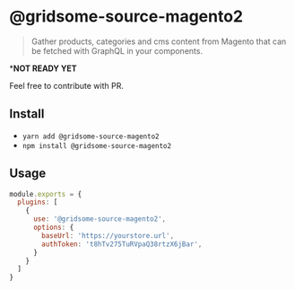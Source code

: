 # @gridsome-source-magento2

> Gather products, categories and cms content from Magento that can be fetched with GraphQL in your components.

***NOT READY YET**

Feel free to contribute with PR.

## Install
- `yarn add @gridsome-source-magento2`
- `npm install @gridsome-source-magento2`

## Usage

```js
module.exports = {
  plugins: [
    {
      use: '@gridsome-source-magento2',
      options: {
        baseUrl: 'https://yourstore.url',
        authToken: 't8hTv275TuRVpaQ38rtzX6jBar',
      }
    }
  ]
}
```